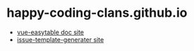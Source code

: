 # happy-coding-clans.github.io

- [vue-easytable doc site](https://happy-coding-clans.github.io/vue-easytable/)
- [issue-template-generater site](https://happy-coding-clans.github.io/issue-template-generater/)
